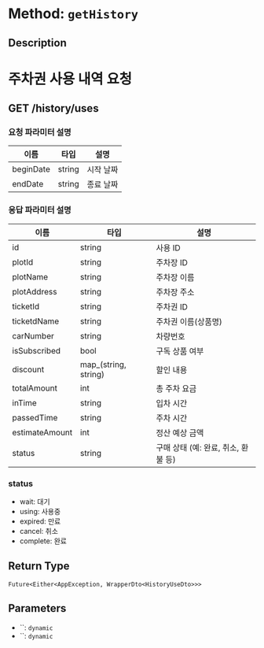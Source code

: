 # Method: `getHistory`

## Description

# 주차권 사용 내역 요청

 ## GET /history/uses

 ### 요청 파라미터 설명

 |이름|타입|설명|
 |-|-|-|
 |beginDate|string|시작 날짜|
 |endDate|string|종료 날짜|

 ### 응답 파라미터 설명

 |이름|타입|설명|
 |-|-|-|
 |id|string|사용 ID|
 |plotId|string|주차장 ID|
 |plotName|string|주차장 이름|
 |plotAddress|string|주차장 주소|
 |ticketId|string|주차권 ID|
 |ticketdName|string|주차권 이름(상품명)|
 |carNumber|string|차량번호|
 |isSubscribed|bool|구독 상품 여부|
 |discount|map_(string, string)|할인 내용|
 |totalAmount|int|총 주차 요금|
 |inTime|string|입차 시간|
 |passedTime|string|주차 시간|
 |estimateAmount|int|정산 예상 금액|
 |status|string|구매 상태 (예: 완료, 취소, 환불 등)|

 ### status
 - wait: 대기
 - using: 사용중
 - expired: 만료
 - cancel: 취소
 - complete: 완료

## Return Type
`Future<Either<AppException, WrapperDto<HistoryUseDto>>>`

## Parameters

- ``: `dynamic`
- ``: `dynamic`

